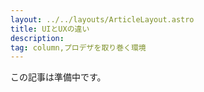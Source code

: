 ```yaml
---
layout: ../../layouts/ArticleLayout.astro
title: UIとUXの違い
description:
tag: column,プロデザを取り巻く環境
---
```


この記事は準備中です。